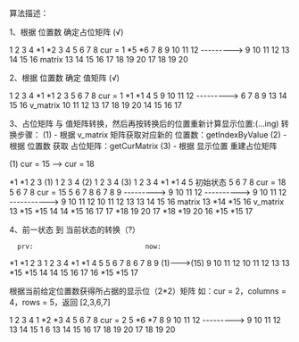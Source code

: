 算法描述：

1、根据 位置数 确定占位矩阵 (√)

1   2   3   4				*1  *2   3   4
5   6   7   8    cur = 1	*5  *6   7   8
9   10  11  12  --------->   9   10  11  12
13  14  15  16	  matrix	 13  14  15  16
17  18  19  20				 17  18  19  20
			
2、根据 位置数 确定 值矩阵 (√)

1   2   3   4				*1  *1   2   3
5   6   7   8    cur = 1	*1  *1   4   5
9   10  11  12  --------->   6   7   8   9
13  14  15  16	 v_matrix	 10  11  12  13
17  18  19  20				 14  15  16  17

3、占位矩阵 与 值矩阵转换，然后再按转换后的位置重新计算显示位置:(...ing)
			转换步骤：	(1) - 根据 v_matrix 矩阵获取对应新的 位置数：getIndexByValue
			(2) - 根据 位置数 获取 占位矩阵：getCurMatrix
			(3) - 根据 显示位置 重建占位矩阵

(1) cur = 15 --> cur = 18

*1  *1   2   3     (1)		1   2   3   4		(2)		 1    2   3   4 	   (3)	    1    2    3   4 
*1  *1   4   5   初始状态	5   6   7   8    cur = 18	 5    6   7   8	    cur = 15    5    6    7   8
 6   7   8   9  --------->	9   10  11  12  ---------->  9    10  11  12  ----------->  9    10   11  12
 10  11  12  13 			13  14  15  16	  matrix	 13  *14 *15  16	v_matrix    13  *15  *15  14
 14 *15  16  17 			17 *18  19  20				 17  *18 *19  20			    16  *15  *15  17

4、前一状态 到 当前状态的转换（?）

	  prv: 							  now:

*1  *1   2   3 					1    2    3   4 
 *1  *1   4   5    				5    6    7   8
 6   7   8   9   (1)--->(15)	9    10   11  12
 10  11  12  13					13  *15  *15  14
 14  15  16  17					16  *15  *15  17

根据当前给定位置数获得所占据的显示位（2*2）矩阵 如：cur = 2，columns = 4，rows = 5，返回 [2,3,6,7]

1   2   3   4				1   *2  *3  4
5   6   7   8    cur = 2	5   *6  *7  8
9   10  11  12  --------->  9   10  11  12
13  14  15 1 6				13  14  15  16
17  18  19  20				17  18  19  20
